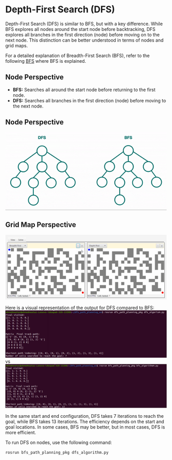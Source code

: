# Depth-First Search (DFS)

Depth-First Search (DFS) is similar to BFS, but with a key difference. While BFS explores all nodes around the start node before backtracking, DFS explores all branches in the first direction (node) before moving on to the next node. This distinction can be better understood in terms of nodes and grid maps.

For a detailed explanation of Breadth-First Search (BFS), refer to the following [BFS](https://github.com/Ahmed-M0ataz/bfs_path_planning_pkg) where BFS is explained.

## Node Perspective

- **BFS:** Searches all around the start node before returning to the first node.
- **DFS:** Searches all branches in the first direction (node) before moving to the next node.
## Node Perspective
![Node Visualization](https://github.com/Ahmed-M0ataz/dfs_path_planning_pkg/blob/main/media/tree-dfs-vs-bfs.gif)
## Grid Map Perspective
![grid Visualization](https://github.com/Ahmed-M0ataz/dfs_path_planning_pkg/blob/main/media/bfs_vs_dfs_grid.gif)

Here is a visual representation of the output for DFS compared to BFS:
![DFS Visualization](https://github.com/Ahmed-M0ataz/dfs_path_planning_pkg/blob/main/media/dfs_output.png) vs ![BFS Visualization](https://github.com/Ahmed-M0ataz/dfs_path_planning_pkg/blob/main/media/output_bfs.png)

In the same start and end configuration, DFS takes 7 iterations to reach the goal, while BFS takes 13 iterations. The efficiency depends on the start and goal locations. In some cases, BFS may be better, but in most cases, DFS is more efficient.

To run DFS on nodes, use the following command:

```bash
rosrun bfs_path_planning_pkg dfs_algorithm.py
